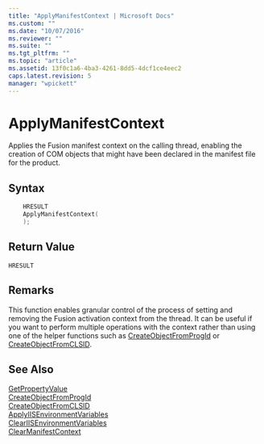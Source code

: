 ```yaml
---
title: "ApplyManifestContext | Microsoft Docs"
ms.custom: ""
ms.date: "10/07/2016"
ms.reviewer: ""
ms.suite: ""
ms.tgt_pltfrm: ""
ms.topic: "article"
ms.assetid: 13f0c1a6-4ba3-4261-8dd5-4dcf1ce4eec2
caps.latest.revision: 5
manager: "wpickett"
---
```

# ApplyManifestContext
Applies the Fusion manifest context on the calling thread, enabling the creation of COM objects that might have been declared in the manifest file for the product.  
  
## Syntax  
  
```cpp  
    HRESULT  
    ApplyManifestContext(  
    );  
```  
  
## Return Value  
 `HRESULT`  
  
## Remarks  
 This function enables granular control of the process of setting and removing the Fusion activation context from the thread. It can be useful if you want to perform multiple operations with the context rather than using one of the helper functions such as [CreateObjectFromProgId](../../extenions\express-api-ref/createobjectfromprogid.md) or [CreateObjectFromCLSID](../../extenions\express-api-ref/createobjectfromclsid.md).  
  
## See Also  
 [GetPropertyValue](../../extenions\express-api-ref/getpropertyvalue.md)   
 [CreateObjectFromProgId](../../extenions\express-api-ref/createobjectfromprogid.md)   
 [CreateObjectFromCLSID](../../extenions\express-api-ref/createobjectfromclsid.md)   
 [ApplyIISEnvironmentVariables](../../extenions\express-api-ref/applyiisenvironmentvariables.md)   
 [ClearIISEnvironmentVariables](../../extenions\express-api-ref/cleariisenvironmentvariables.md)   
 [ClearManifestContext](../../extenions\express-api-ref/clearmanifestcontext.md)